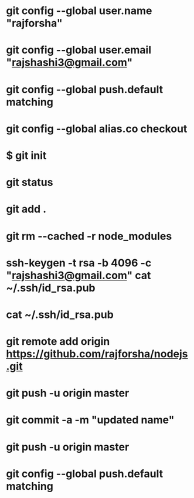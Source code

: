 # git config --global user.name "rajforsha"
# git config --global user.email "rajshashi3@gmail.com"
# git config --global push.default matching
# git config --global alias.co checkout
# $ git init
#  git status
#  git add .
# git rm --cached -r node_modules
#  ssh-keygen -t  rsa -b 4096 -c "rajshashi3@gmail.com" cat ~/.ssh/id_rsa.pub
#  cat ~/.ssh/id_rsa.pub
# git remote add origin https://github.com/rajforsha/nodejs.git
#  git push -u origin master
#  git commit -a -m "updated name"
#  git push -u origin master
#  git config --global push.default matching
